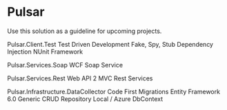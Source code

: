 # Pulsar

Use this solution as a guideline for upcoming projects.

Pulsar.Client.Test
	Test Driven Development
	Fake, Spy, Stub
	Dependency Injection
	NUnit Framework

Pulsar.Services.Soap
	WCF Soap Service

Pulsar.Services.Rest
	Web API 2 MVC Rest Services

Pulsar.Infrastructure.DataCollector
	Code First Migrations
	Entity Framework 6.0
	Generic CRUD Repository
	Local / Azure DbContext
	
	
